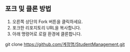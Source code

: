 ## 포크 및 클론 방법
1. 오른쪽 상단의 Fork 버튼을 클릭하세요.
2. 포크한 리포지토리 URL을 복사합니다.
3. 아래 명령어로 로컬 환경에 클론합니다.

git clone https://github.com/계정명/StudentManagement.git
